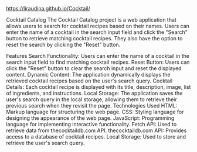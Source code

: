 https://liraudina.github.io/Cocktail/ 

Cocktail Catalog
The Cocktail Catalog project is a web application that allows users to search for cocktail recipes based on their names. Users can enter the name of a cocktail in the search input field and click the "Search" button to retrieve matching cocktail recipes. They also have the option to reset the search by clicking the "Reset" button.

Features
Search Functionality: Users can enter the name of a cocktail in the search input field to find matching cocktail recipes.
Reset Button: Users can click the "Reset" button to clear the search input and reset the displayed content.
Dynamic Content: The application dynamically displays the retrieved cocktail recipes based on the user's search query.
Cocktail Details: Each cocktail recipe is displayed with its title, description, image, list of ingredients, and instructions.
Local Storage: The application saves the user's search query in the local storage, allowing them to retrieve their previous search when they revisit the page.
Technologies Used
HTML: Markup language for structuring the web page.
CSS: Styling language for designing the appearance of the web page.
JavaScript: Programming language for implementing interactive functionality.
Fetch API: Used to retrieve data from thecocktaildb.com API.
thecocktaildb.com API: Provides access to a database of cocktail recipes.
Local Storage: Used to store and retrieve the user's search query.
